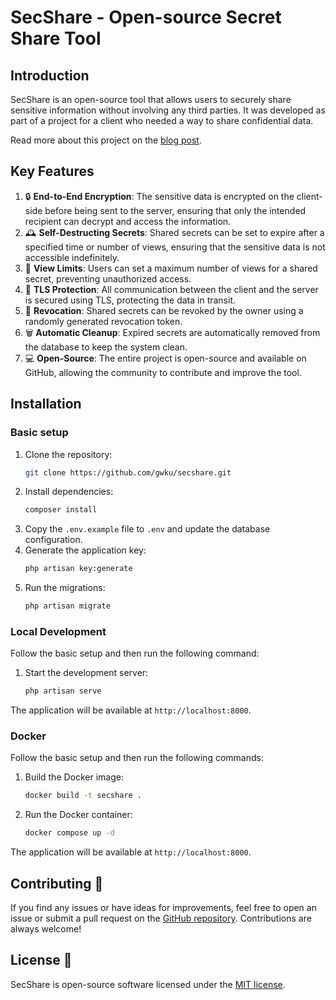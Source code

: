 # SecShare - Open-source Secret Share Tool

## Introduction
SecShare is an open-source tool that allows users to securely share sensitive information without involving any third parties. It was developed as part of a project for a client who needed a way to share confidential data.

Read more about this project on the [blog post](https://gerwinkuijntjes.nl/en/secshare-open-source-secret-share-tool).

## Key Features

1. 🔒 **End-to-End Encryption**: The sensitive data is encrypted on the client-side before being sent to the server, ensuring that only the intended recipient can decrypt and access the information.
2. 🕰 **Self-Destructing Secrets**️: Shared secrets can be set to expire after a specified time or number of views, ensuring that the sensitive data is not accessible indefinitely.
3. 👀 **View Limits**: Users can set a maximum number of views for a shared secret, preventing unauthorized access.
4. 🔐 **TLS Protection**: All communication between the client and the server is secured using TLS, protecting the data in transit.
5. 🚫 **Revocation**: Shared secrets can be revoked by the owner using a randomly generated revocation token.
6. 🗑 **Automatic Cleanup**: Expired secrets are automatically removed from the database to keep the system clean.
7. 💻 **Open-Source**: The entire project is open-source and available on GitHub, allowing the community to contribute and improve the tool.

## Installation

### Basic setup

1. Clone the repository:
   ```bash
   git clone https://github.com/gwku/secshare.git
   ```
2. Install dependencies:
   ```bash
   composer install
   ```
3. Copy the `.env.example` file to `.env` and update the database configuration.
4. Generate the application key:
   ```bash
   php artisan key:generate
   ```
5. Run the migrations:
   ```bash
   php artisan migrate
   ```

### Local Development
Follow the basic setup and then run the following command:
1. Start the development server:
   ```bash
   php artisan serve
   ```
   
The application will be available at `http://localhost:8000`.

### Docker
Follow the basic setup and then run the following commands:
1. Build the Docker image:
   ```bash
   docker build -t secshare .
   ```
2. Run the Docker container:
   ```bash
   docker compose up -d
   ```

The application will be available at `http://localhost:8000`.



## Contributing 🤝

If you find any issues or have ideas for improvements, feel free to open an issue or submit a pull request on the [GitHub repository](https://github.com/gwku/secshare). Contributions are always welcome!

## License 📜

SecShare is open-source software licensed under the [MIT license](LICENSE).
